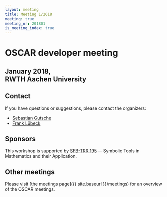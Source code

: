 ```yaml
---
layout: meeting
title: Meeting 1/2018
meeting: true
meeting_nr: 201801
is_meeting_index: true
---
```


# OSCAR developer meeting

## January 2018,<br> RWTH Aachen University

## Contact

If you have questions or suggestions, please contact the organizers:

* [Sebastian Gutsche](mailto:gutsche@mathematik.uni-siegen.de)
* [Frank Lübeck](mailto:frank.luebeck@math.rwth-aachen.de)

## Sponsors

This workshop is supported by [SFB-TRR 195](https://www.computeralgebra.de/sfb/) -- Symbolic Tools in Mathematics and their Application.

## Other meetings

Please visit [the meetings page]({{ site.baseurl }}/meetings) for an overview of the OSCAR meetings.

